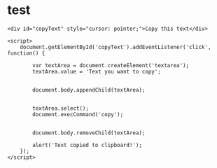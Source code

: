 # test


<!DOCTYPE html>
<html lang="en">
<head>
    <meta charset="UTF-8">
    <meta name="viewport" content="width=device-width, initial-scale=1.0">
    <title>Click to Copy</title>
</head>
<body>

    <div id="copyText" style="cursor: pointer;">Copy this text</div>

    <script>
        document.getElementById('copyText').addEventListener('click', function() {
            
            var textArea = document.createElement('textarea');
            textArea.value = 'Text you want to copy';

           
            document.body.appendChild(textArea);

            
            textArea.select();
            document.execCommand('copy');

            
            document.body.removeChild(textArea);

            alert('Text copied to clipboard!');
        });
    </script>

</body>
</html>

